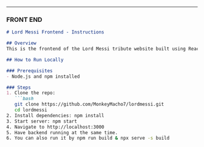 
---

### FRONT END

```markdown
# Lord Messi Frontend - Instructions

## Overview
This is the frontend of the Lord Messi tribute website built using React. It includes pages like Home, About Messi, Messi's Matchday, Highlights, Stats, and Login.

## How to Run Locally

### Prerequisites
- Node.js and npm installed

### Steps
1. Clone the repo:
   ```bash
   git clone https://github.com/MonkeyMacho7/lordmessi.git
   cd lordmessi
2. Install dependencies: npm install
3. Start server: npm start
4. Navigate to http://localhost:3000
5. Have backend running at the same time.
6. You can also run it by npm run build & npx serve -s build
